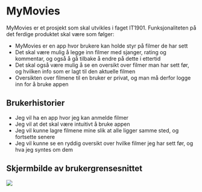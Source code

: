 # MyMovies

MyMovies er et prosjekt som skal utvikles i faget IT1901. Funksjonaliteten på det ferdige produktet skal være som følger:

- MyMovies er en app hvor brukere kan holde styr på filmer de har sett
- Det skal være mulig å legge inn filmer med sjanger, rating og kommentar, og også å gå tilbake å endre på dette i ettertid
- Det skal også være mulig å se en oversikt over filmer man har sett før, og hvilken info som er lagt til den aktuelle filmen
- Oversikten over filmene til en bruker er privat, og man må derfor logge inn for å bruke appen

## Brukerhistorier
- Jeg vil ha en app hvor jeg kan anmelde filmer
- Jeg vil at det skal være intuitivt å bruke appen
- Jeg vil kunne lagre filmene mine slik at alle ligger samme sted, og fortsette senere
- Jeg vil kunne se en ryddig oversikt over hvilke filmer jeg har sett før, og hva jeg syntes om dem

## Skjermbilde av brukergrensesnittet

![](https://scontent-arn2-1.xx.fbcdn.net/v/t1.15752-9/119789029_800035297412538_2063837476771646841_n.png?_nc_cat=103&_nc_sid=b96e70&_nc_ohc=iqHo3UrbTycAX_uJS-R&_nc_ht=scontent-arn2-1.xx&oh=7e52a0fa86f23b7182f5a471a719f28c&oe=5F87E72A)

